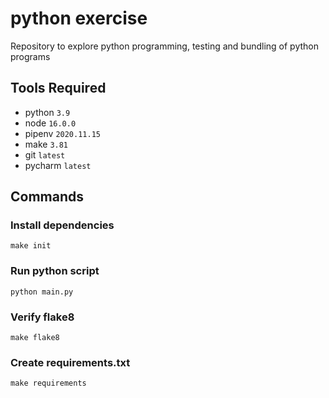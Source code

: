 # python exercise

Repository to explore python programming, testing and bundling of python programs

## Tools Required

* python `3.9`
* node `16.0.0`
* pipenv `2020.11.15`
* make `3.81`
* git `latest`
* pycharm `latest`

## Commands

### Install dependencies

    make init

### Run python script

    python main.py
    
### Verify flake8

    make flake8
    
### Create requirements.txt

    make requirements
